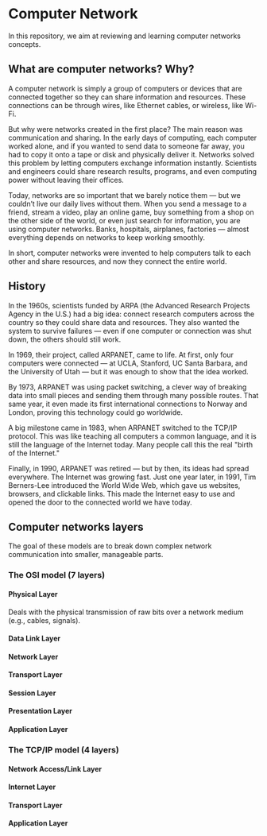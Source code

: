 # Computer Network

In this repository, we aim at reviewing and learning computer networks concepts.

## What are computer networks? Why?

A computer network is simply a group of computers or devices that are connected together so they can share information and resources. These connections can be through wires, like Ethernet cables, or wireless, like Wi-Fi.

But why were networks created in the first place?
The main reason was communication and sharing. In the early days of computing, each computer worked alone, and if you wanted to send data to someone far away, you had to copy it onto a tape or disk and physically deliver it. Networks solved this problem by letting computers exchange information instantly. Scientists and engineers could share research results, programs, and even computing power without leaving their offices.

Today, networks are so important that we barely notice them — but we couldn’t live our daily lives without them. When you send a message to a friend, stream a video, play an online game, buy something from a shop on the other side of the world, or even just search for information, you are using computer networks. Banks, hospitals, airplanes, factories — almost everything depends on networks to keep working smoothly.

In short, computer networks were invented to help computers talk to each other and share resources, and now they connect the entire world.



## History
In the 1960s, scientists funded by ARPA (the Advanced Research Projects Agency in the U.S.) had a big idea: connect research computers across the country so they could share data and resources. They also wanted the system to survive failures — even if one computer or connection was shut down, the others should still work.

In 1969, their project, called ARPANET, came to life. At first, only four computers were connected — at UCLA, Stanford, UC Santa Barbara, and the University of Utah — but it was enough to show that the idea worked.

By 1973, ARPANET was using packet switching, a clever way of breaking data into small pieces and sending them through many possible routes. That same year, it even made its first international connections to Norway and London, proving this technology could go worldwide.

A big milestone came in 1983, when ARPANET switched to the TCP/IP protocol. This was like teaching all computers a common language, and it is still the language of the Internet today. Many people call this the real "birth of the Internet."

Finally, in 1990, ARPANET was retired — but by then, its ideas had spread everywhere. The Internet was growing fast. Just one year later, in 1991, Tim Berners-Lee introduced the World Wide Web, which gave us websites, browsers, and clickable links. This made the Internet easy to use and opened the door to the connected world we have today.


## Computer networks layers
The goal of these models are to break down complex network communication into smaller, manageable parts.




### The OSI model (7 layers)

#### Physical Layer
Deals with the physical transmission of raw bits over a network medium (e.g., cables, signals).

#### Data Link Layer


#### Network Layer


#### Transport Layer


#### Session Layer


#### Presentation Layer


#### Application Layer




### The TCP/IP model (4 layers)
#### Network Access/Link Layer
#### Internet Layer
#### Transport Layer
#### Application Layer